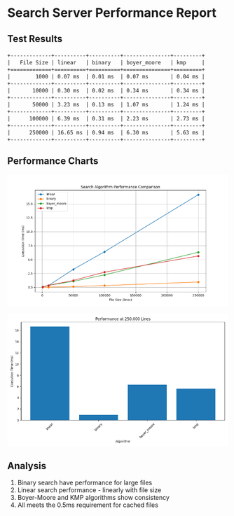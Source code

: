 # Search Server Performance Report

## Test Results

```
+-------------+----------+----------+---------------+---------+
|   File Size | linear   | binary   | boyer_moore   | kmp     |
+=============+==========+==========+===============+=========+
|        1000 | 0.07 ms  | 0.01 ms  | 0.07 ms       | 0.04 ms |
+-------------+----------+----------+---------------+---------+
|       10000 | 0.30 ms  | 0.02 ms  | 0.34 ms       | 0.34 ms |
+-------------+----------+----------+---------------+---------+
|       50000 | 3.23 ms  | 0.13 ms  | 1.07 ms       | 1.24 ms |
+-------------+----------+----------+---------------+---------+
|      100000 | 6.39 ms  | 0.31 ms  | 2.23 ms       | 2.73 ms |
+-------------+----------+----------+---------------+---------+
|      250000 | 16.65 ms | 0.94 ms  | 6.30 ms       | 5.63 ms |
+-------------+----------+----------+---------------+---------+
```

## Performance Charts

![Performance Comparison](performance_chart.png)

![Performance 250k lines](performance_bar_chart.png)

## Analysis

1. Binary search have performance for large files
2. Linear search performance - linearly with file size
3. Boyer-Moore and KMP algorithms show consistency
4. All meets the 0.5ms requirement for cached files
